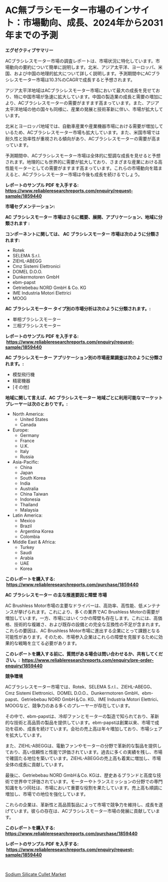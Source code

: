 <p><h1>AC無ブラシモーター市場のインサイト：市場動向、成長、2024年から2031年までの予測</h1></p><p><strong>エグゼクティブサマリー</strong></p>
<p><p>ACブラシレスモーター市場の調査レポートは、市場状況に特化しています。市場動向の要約について簡単に説明します。北米、アジア太平洋、ヨーロッパ、米国、および中国の地理的拡大について詳しく説明します。予測期間中にACブラシレスモーター市場は10.3%のCAGRで成長すると予想されます。</p><p>アジア太平洋地域はACブラシレスモーター市場において最大の成長を見せており、特に中国市場が急速に拡大しています。中国の製造業の成長と需要の増加により、ACブラシレスモーターの需要がますます高まっています。また、アジア太平洋地域の他の国々も同様に、産業の発展と技術革新に伴い、市場が拡大しています。</p><p>北米とヨーロッパ地域では、自動車産業や産業機器市場における需要が増加しているため、ACブラシレスモーター市場も拡大しています。また、米国市場では耐久性と効率性が重視される傾向があり、ACブラシレスモーターの需要が高まっています。</p><p>予測期間中、ACブラシレスモーター市場は全体的に堅調な成長を見せると予想されます。地理的にも世界的に需要が拡大しており、さまざまな産業における高性能モーターとしての需要がますます高まっています。これらの市場動向を踏まえると、ACブラシレスモーター市場は今後も成長を続けるでしょう。</p></p>
<p><strong>レポートのサンプル PDF を入手する: <a href="https://www.reliableresearchreports.com/enquiry/request-sample/1859440">https://www.reliableresearchreports.com/enquiry/request-sample/1859440</a></strong></p>
<p><strong>市場セグメンテーション:</strong></p>
<p><strong> AC ブラシレスモーター 市場はさらに概要、展開、アプリケーション、地域に分類されます :</strong></p>
<p><strong>コンポーネントに関しては、 AC ブラシレスモーター 市場は次のように分類されます: &nbsp;</strong></p>
<p><ul><li>Rotek</li><li>SELEMA S.r.l.</li><li>ZIEHL-ABEGG</li><li>Cmz Sistemi Elettronici</li><li>DOMEL D.O.O.</li><li>Dunkermotoren GmbH</li><li>ebm-papst</li><li>Getriebebau NORD GmbH & Co. KG</li><li>IME Industria Motori Elettrici</li><li>MOOG</li></ul></p>
<p><strong> AC ブラシレスモーター タイプ別の市場分析は次のように分類されます。:</strong></p>
<p><ul><li>単相ブラシレスモーター</li><li>三相ブラシレスモーター</li></ul></p>
<p><strong>レポートのサンプル PDF を入手する: &nbsp;<a href="https://www.reliableresearchreports.com/enquiry/request-sample/1859440">https://www.reliableresearchreports.com/enquiry/request-sample/1859440</a></strong></p>
<p><strong> AC ブラシレスモーター アプリケーション別の市場産業調査は次のように分類されます。:</strong></p>
<p><ul><li>模型飛行機</li><li>精密機器</li><li>[その他]</li></ul></p>
<p><strong>地域に関して言えば、AC ブラシレスモーター 地域ごとに利用可能なマーケットプレーヤーは次のとおりです。:</strong></p>
<p><ul>
    <li>
        North America:
        <ul>
            <li>United States</li>
            <li>Canada</li>
        </ul>
    </li>
    <li>
        Europe:
        <ul>
            <li>Germany</li>
            <li>France</li>
            <li>U.K.</li>
            <li>Italy</li>
            <li>Russia</li>
        </ul>
    </li>
    <li>
        Asia-Pacific:
        <ul>
            <li>China</li>
            <li>Japan</li>
            <li>South Korea</li>
            <li>India</li>
            <li>Australia</li>
            <li>China Taiwan</li>
            <li>Indonesia</li>
            <li>Thailand</li>
            <li>Malaysia</li>
        </ul>
    </li>
    <li>
        Latin America:
        <ul>
            <li>Mexico</li>
            <li>Brazil</li>
            <li>Argentina Korea</li>
            <li>Colombia</li>
        </ul>
    </li>
    <li>
        Middle East & Africa:
        <ul>
            <li>Turkey</li>
            <li>Saudi</li>
            <li>Arabia</li>
            <li>UAE</li>
            <li>Korea</li>
        </ul>
    </li>
    </ul></p>
<p><strong>このレポートを購入する: &nbsp;<a href="https://www.reliableresearchreports.com/purchase/1859440">https://www.reliableresearchreports.com/purchase/1859440</a></strong></p>
<p><strong>AC ブラシレスモーター の主な推進要因と障壁 市場</strong></p>
<p><p>AC Brushless Motor市場の主要なドライバーは、高効率、高性能、低メンテナンスが挙げられます。これにより、多くの業界でAC Brushless Motorの需要が増加しています。一方、市場にはいくつかの障壁も存在します。これには、高価格、技術的な複雑さ、および既存の設備との完全な互換性の不足が含まれます。これらの要因は、AC Brushless Motor市場に進出する企業にとって課題となる可能性があります。そのため、市場参入企業はこれらの障壁を克服するために効果的な戦略を立てる必要があります。</p></p>
<p><strong>このレポートを購入する前に、質問がある場合は問い合わせるか、共有してください。:&nbsp; <a href="https://www.reliableresearchreports.com/enquiry/pre-order-enquiry/1859440">https://www.reliableresearchreports.com/enquiry/pre-order-enquiry/1859440</a></strong></p>
<p><strong>競争環境</strong></p>
<p><p>ACブラシレスモーター市場では、Rotek、SELEMA S.r.l.、ZIEHL-ABEGG、Cmz Sistemi Elettronici、DOMEL D.O.O.、Dunkermotoren GmbH、ebm-papst、Getriebebau NORD GmbH＆Co. KG、IME Industria Motori Elettrici、MOOGなど、競争力のある多くのプレーヤーが存在しています。 </p><p>その中で、ebm-papstは、冷却ファンとモーターの製造で知られており、革新的な技術と高品質の製品を提供しています。ebm-papstは創業以来、市場で成功を収め、成長を続けています。会社の売上高は年々増加しており、市場シェアを拡大しています。</p><p>また、ZIEHL-ABEGGは、電動ファンやモーターの分野で革新的な製品を提供しており、高い信頼性と性能で評価されています。過去に多くの実績を残し、市場で確固たる地位を築いています。ZIEHL-ABEGGの売上高も着実に増加し、市場全体の成長に貢献しています。</p><p>最後に、Getriebebau NORD GmbH＆Co. KGは、歴史あるブランドと高度な技術で世界中で評価されています。モーターやトランスミッションの分野での専門知識をもつ同社は、市場において重要な役割を果たしています。売上高も順調に増加し、市場での地位を強化しています。</p><p>これらの企業は、革新性と高品質製品によって市場で競争力を維持し、成長を遂げています。彼らの存在は、ACブラシレスモーター市場の発展に貢献しています。</p></p>
<p><strong>このレポートを購入する: &nbsp; <a href="https://www.reliableresearchreports.com/purchase/1859440">https://www.reliableresearchreports.com/purchase/1859440</a></strong></p>
<p><strong>レポートのサンプル PDF を入手する: &nbsp;<a href="https://www.reliableresearchreports.com/enquiry/request-sample/1859440">https://www.reliableresearchreports.com/enquiry/request-sample/1859440</a></strong><strong></strong></p>
<p>&nbsp;</p>
<p><p><a href="https://github.com/Sarissaschmalingtr6fz2739/Market-Research-Report-List-1/blob/main/sodium-silicate-cullet-market.md">Sodium Silicate Cullet Market</a></p></p>